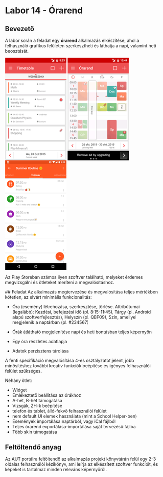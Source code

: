 # Labor 14 - Órarend

## Bevezető
A labor során a feladat egy **órarend** alkalmazás elkészítése, ahol a felhasználó grafikus felületen szerkesztheti és láthatja a napi, valamint heti beosztását.


<img src="./assets/t1.png" width="200" align="middle"> <img src="./assets/t2.png" width="200" align="middle"> <img src="./assets/t3.png" width="200" align="middle">


Az Play Storeban számos ilyen szoftver található, melyeket érdemes megvizsgálni és ötleteket meríteni a megvalósításhoz.    

## Feladat
Az alkalmazás megtervezése és megvalósítása teljes mértékben kötetlen, az elvárt minimális funkcionalitás:

*	Óra (esemény) létrehozása, szerkesztése, törlése. Attribútumai (legalább): Kezdési, befejezési idő (pl. 8:15-11:45), Tárgy (pl. Android alapú szoftverfejlesztés), Helyszín (pl. QBF09), Szín, amellyel megjelenik a naptárban (pl. #234567)

*	Órák átlátható megjelenítése napi és heti bontásban teljes képernyőn
*	Egy óra részletes adatlapja

*	Adatok perzisztens tárolása 

A fenti specifikáció megvalósítása 4-es osztályzatot jelent, jobb minősítéshez további kreatív funkciók beépítése és igényes felhasználói felület szükséges.

Néhány ötlet:

*	Widget
*	Emlékeztető beállítása az órákhoz
*	A-hét, B-hét támogatása
*	Vizsgák, ZH-k beépítése
*	telefon és tablet, álló-fekvő felhasználói felület
*	nem default UI elemek használata (mint a School Helper-ben)
*	Események importálása naptárból, vagy iCal fájlból
*	Teljes órarend exportálása-importálása saját tervezésű fájlba
*	Több skin támogatása


## Feltöltendő anyag
Az AUT portálra feltöltendő az alkalmazás projekt könyvtárán felül egy 2-3 oldalas felhasználói kézikönyv, ami leírja az elkészített szoftver funkcióit, és képeket is tartalmaz minden releváns képernyőről. 